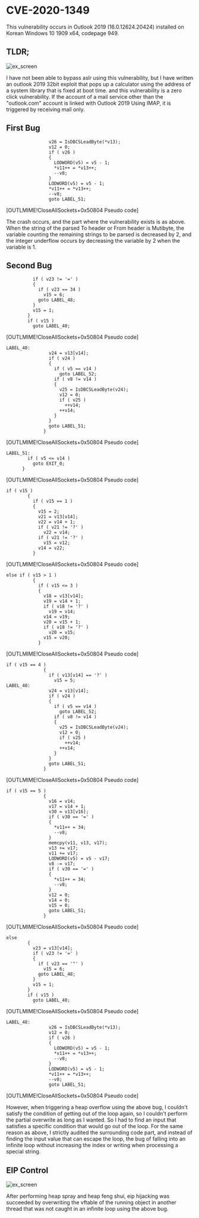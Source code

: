 # CVE-2020-1349

This vulnerability occurs in Outlook 2019 (16.0.12624.20424) installed on Korean Windows 10 1909 x64, codepage 949.


## TLDR;
![ex_screen](calc.png)

I have not been able to bypass aslr using this vulnerability, but I have written an outlook 2019 32bit exploit that pops up a calculator using the address of a system library that is fixed at boot time.
and this vulnerability is a zero click vulnerability. If the account of a mail service other than the "outlook.com" account is linked with Outlook 2019 Using IMAP, it is triggered by receiving mail only.


## First Bug
```
                v26 = IsDBCSLeadByte(*v13);
                v12 = 0;
                if ( v26 )
                {
                  LODWORD(v5) = v5 - 1;
                  *v11++ = *v13++;
                  --v8;
                }
                LODWORD(v5) = v5 - 1;
                *v11++ = *v13++;
                --v8;
                goto LABEL_51;
```
[OUTLMIME!CloseAllSockets+0x50804 Pseudo code]

The crash occurs, and the part where the vulnerability exists is as above. When the string of the parsed To header or From header is Mutibyte, the variable counting the remaining strings to be parsed is decreased by 2, and the integer underflow occurs by decreasing the variable by 2 when the variable is 1.


## Second Bug

```
          if ( v23 != '=' )
          {
            if ( v23 == 34 )
              v15 = 6;
            goto LABEL_48;
          }
          v15 = 1;
        }
        if ( v15 )
          goto LABEL_40;
```
[OUTLMIME!CloseAllSockets+0x50804 Pseudo code]

```
LABEL_40:
                v24 = v13[v14];
                if ( v24 )
                {
                  if ( v5 == v14 )
                    goto LABEL_52;
                  if ( v8 != v14 )
                  {
                    v25 = IsDBCSLeadByte(v24);
                    v12 = 0;
                    if ( v25 )
                      ++v14;
                    ++v14;
                  }
                }
                goto LABEL_51;
              }
```
[OUTLMIME!CloseAllSockets+0x50804 Pseudo code]

```
LABEL_51:
        if ( v5 <= v14 )
          goto EXIT_0;
      }
```
[OUTLMIME!CloseAllSockets+0x50804 Pseudo code]

```
if ( v15 )
        {
          if ( v15 == 1 )
          {
            v15 = 2;
            v21 = v13[v14];
            v22 = v14 + 1;
            if ( v21 != '?' )
              v22 = v14;
            if ( v21 != '?' )
              v15 = v12;
            v14 = v22;
          }
```
[OUTLMIME!CloseAllSockets+0x50804 Pseudo code]

```
else if ( v15 > 1 )
          {
            if ( v15 <= 3 )
            {
              v18 = v13[v14];
              v19 = v14 + 1;
              if ( v18 != '?' )
                v19 = v14;
              v14 = v19;
              v20 = v15 + 1;
              if ( v18 != '?' )
                v20 = v15;
              v15 = v20;
            }
```
[OUTLMIME!CloseAllSockets+0x50804 Pseudo code]

```
if ( v15 == 4 )
              {
                if ( v13[v14] == '?' )
                  v15 = 5;
LABEL_40:
                v24 = v13[v14];
                if ( v24 )
                {
                  if ( v5 == v14 )
                    goto LABEL_52;
                  if ( v8 != v14 )
                  {
                    v25 = IsDBCSLeadByte(v24);
                    v12 = 0;
                    if ( v25 )
                      ++v14;
                    ++v14;
                  }
                }
                goto LABEL_51;
              }
```
[OUTLMIME!CloseAllSockets+0x50804 Pseudo code]

```
if ( v15 == 5 )
              {
                v16 = v14;
                v17 = v14 + 1;
                v30 = v13[v16];
                if ( v30 == '=' )
                {
                  *v11++ = 34;
                  --v8;
                }
                memcpy(v11, v13, v17);
                v13 += v17;
                v11 += v17;
                LODWORD(v5) = v5 - v17;
                v8 -= v17;
                if ( v30 == '=' )
                {
                  *v11++ = 34;
                  --v8;
                }
                v12 = 0;
                v14 = 0;
                v15 = 0;
                goto LABEL_51;
              }
```
[OUTLMIME!CloseAllSockets+0x50804 Pseudo code]

```
else
        {
          v23 = v13[v14];
          if ( v23 != '=' )
          {
            if ( v23 == '"' )
              v15 = 6;
            goto LABEL_48;
          }
          v15 = 1;
        }
        if ( v15 )
          goto LABEL_40;
```
[OUTLMIME!CloseAllSockets+0x50804 Pseudo code]

```
LABEL_48:
                v26 = IsDBCSLeadByte(*v13);
                v12 = 0;
                if ( v26 )
                {
                  LODWORD(v5) = v5 - 1;
                  *v11++ = *v13++;
                  --v8;
                }
                LODWORD(v5) = v5 - 1;
                *v11++ = *v13++;
                --v8;
                goto LABEL_51;
```
[OUTLMIME!CloseAllSockets+0x50804 Pseudo code]

However, when triggering a heap overflow using the above bug, I couldn't satisfy the condition of getting out of the loop again, so I couldn't perform the partial overwrite as long as I wanted. So I had to find an input that satisfies a specific condition that would go out of the loop. For the same reason as above, I strictly audited the surrounding code part, and instead of finding the input value that can escape the loop, the bug of falling into an infinite loop without increasing the index or writing when processing a special string.


## EIP Control
![ex_screen](eip.PNG)

After performing heap spray and heap feng shui, eip hijacking was succeeded by overwriting the vftable of the running object in another thread that was not caught in an infinite loop using the above bug.
